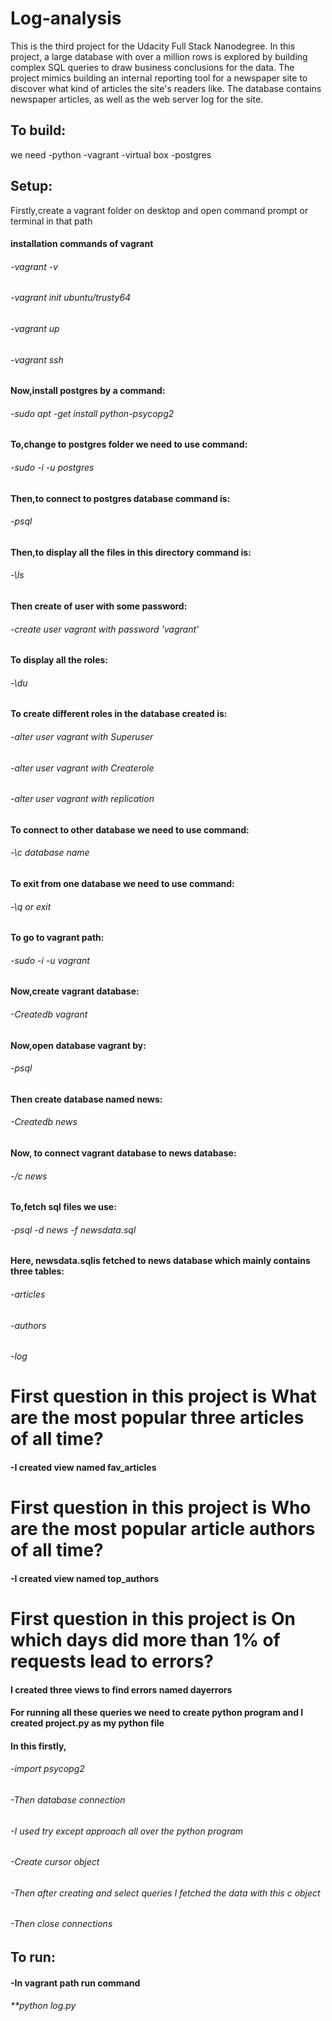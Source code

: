 # Log-analysis
This is the third project for the Udacity Full Stack Nanodegree. In this project, a large database with over a million rows is explored by
building complex SQL queries to draw business conclusions for the data. The project mimics building an internal reporting tool for a
newspaper site to discover what kind of articles the site's readers like. The database contains newspaper articles, as well as the web
server log for the site.
## To build:
we need
-python 
-vagrant
-virtual box
-postgres
## Setup:
  Firstly,create a vagrant folder on desktop and open command prompt or terminal in that path
#### installation commands of vagrant
  ###### -vagrant -v
  ###### -vagrant init ubuntu/trusty64
  ###### -vagrant up
  ###### -vagrant ssh
#### Now,install postgres by a command:
  ###### -sudo apt -get install python-psycopg2
#### To,change to postgres folder we need to use command:
  ###### -sudo -i -u postgres
#### Then,to connect to postgres database command is:
  ###### -psql
#### Then,to display all the files in this directory command is:
  ###### -\ls
#### Then create of user with some password:
  ###### -create user vagrant with password 'vagrant'
#### To display all the roles:
  ###### -\du
#### To create different roles in the database created is:
  ###### -alter user vagrant with Superuser
  ###### -alter user vagrant with Createrole
  ###### -alter user vagrant with replication
#### To connect to other database we need to use command:
  ###### -\c database name
#### To exit from one database we need to use command:
  ###### -\q or exit 
#### To go to vagrant path:
  ###### -sudo -i -u vagrant
#### Now,create vagrant database:
  ###### -Createdb vagrant
#### Now,open database vagrant by:
  ###### -psql
#### Then create database named news:
  ###### -Createdb news
#### Now, to connect vagrant database to news database:
  ###### -/c news
#### To,fetch sql files we use: 
  ###### -psql -d news -f newsdata.sql
#### Here, newsdata.sqlis fetched to news database which mainly contains three tables:
  ###### -articles
  ###### -authors
  ###### -log
# First question in this project is What are the most popular three articles of all time? 
  #### -I created view named fav_articles
# First question in this project is Who are the most popular article authors of all time?
  #### -I created view named top_authors
# First question in this project is On which days did more than 1% of requests lead to errors?
#### I created three views to find errors named dayerrors
   #### For running all these queries we need to create python program and I created project.py as my python file
#### In this firstly,
  ###### -import psycopg2
  ###### -Then database connection
  ###### -I used try except approach all over the python program
  ###### -Create cursor object
  ###### -Then after creating and select queries I fetched the data with this c object
  ###### -Then close connections
## To run:
  #### -In vagrant path run command
  ###### **python log.py

